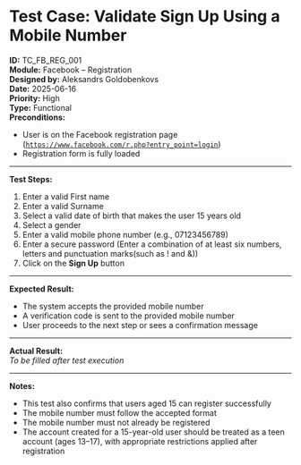 # Test Case: Validate Sign Up Using a Mobile Number

**ID:** TC_FB_REG_001  
**Module:** Facebook – Registration  
**Designed by:** Aleksandrs Goldobenkovs  
**Date:** 2025-06-16  
**Priority:** High  
**Type:** Functional  
**Preconditions:**  
- User is on the Facebook registration page  ([`https://www.facebook.com/r.php?entry_point=login`](https://www.facebook.com/r.php?entry_point=login))
- Registration form is fully loaded

---

**Test Steps:**

1. Enter a valid First name
2. Enter a valid Surname  
2. Select a valid date of birth that makes the user 15 years old
3. Select a gender  
4. Enter a valid mobile phone number (e.g., 07123456789) 
5. Enter a secure password (Enter a combination of at least six numbers, letters and punctuation marks(such as ! and &))  
6. Click on the **Sign Up** button

---

**Expected Result:**  
- The system accepts the provided mobile number  
- A verification code is sent to the provided mobile number  
- User proceeds to the next step or sees a confirmation message

---

**Actual Result:**  
_To be filled after test execution_

---

**Notes:**
- This test also confirms that users aged 15 can register successfully
- The mobile number must follow the accepted format  
- The mobile number must not already be registered  
- The account created for a 15-year-old user should be treated as a teen account (ages 13–17), with appropriate restrictions applied after registration
